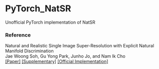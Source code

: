 # PyTorch_NatSR
Unofficial PyTorch implementation of NatSR

### Reference
Natural and Realistic Single Image Super-Resolution with Explicit Natural Manifold Discrimination\
Jae Woong Soh, Gu Yong Park, Junho Jo, and Nam Ik Cho\
[[Paper]](http://openaccess.thecvf.com/content_CVPR_2019/papers/Soh_Natural_and_Realistic_Single_Image_Super-Resolution_With_Explicit_Natural_Manifold_CVPR_2019_paper.pdf)
[[Supplementary]](http://openaccess.thecvf.com/content_CVPR_2019/supplemental/Soh_Natural_and_Realistic_CVPR_2019_supplemental.pdf)
[[Official Implementation]](https://github.com/JWSoh/NatSR)

